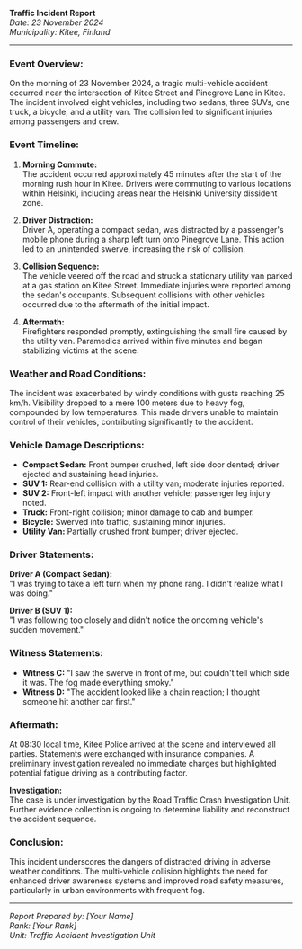 

**Traffic Incident Report**  
*Date: 23 November 2024*  
*Municipality: Kitee, Finland*

---

### Event Overview:

On the morning of 23 November 2024, a tragic multi-vehicle accident occurred near the intersection of Kitee Street and Pinegrove Lane in Kitee. The incident involved eight vehicles, including two sedans, three SUVs, one truck, a bicycle, and a utility van. The collision led to significant injuries among passengers and crew.

### Event Timeline:

1. **Morning Commute:**  
   The accident occurred approximately 45 minutes after the start of the morning rush hour in Kitee. Drivers were commuting to various locations within Helsinki, including areas near the Helsinki University dissident zone.

2. **Driver Distraction:**  
   Driver A, operating a compact sedan, was distracted by a passenger's mobile phone during a sharp left turn onto Pinegrove Lane. This action led to an unintended swerve, increasing the risk of collision.

3. **Collision Sequence:**  
   The vehicle veered off the road and struck a stationary utility van parked at a gas station on Kitee Street. Immediate injuries were reported among the sedan's occupants. Subsequent collisions with other vehicles occurred due to the aftermath of the initial impact.

4. **Aftermath:**  
   Firefighters responded promptly, extinguishing the small fire caused by the utility van. Paramedics arrived within five minutes and began stabilizing victims at the scene.

### Weather and Road Conditions:

The incident was exacerbated by windy conditions with gusts reaching 25 km/h. Visibility dropped to a mere 100 meters due to heavy fog, compounded by low temperatures. This made drivers unable to maintain control of their vehicles, contributing significantly to the accident.

### Vehicle Damage Descriptions:

- **Compact Sedan:** Front bumper crushed, left side door dented; driver ejected and sustaining head injuries.
- **SUV 1:** Rear-end collision with a utility van; moderate injuries reported.
- **SUV 2:** Front-left impact with another vehicle; passenger leg injury noted.
- **Truck:** Front-right collision; minor damage to cab and bumper.
- **Bicycle:** Swerved into traffic, sustaining minor injuries.
- **Utility Van:** Partially crushed front bumper; driver ejected.

### Driver Statements:

**Driver A (Compact Sedan):**  
"I was trying to take a left turn when my phone rang. I didn't realize what I was doing."

**Driver B (SUV 1):**  
"I was following too closely and didn't notice the oncoming vehicle's sudden movement."

### Witness Statements:

- **Witness C:** "I saw the swerve in front of me, but couldn't tell which side it was. The fog made everything smoky."
- **Witness D:** "The accident looked like a chain reaction; I thought someone hit another car first."

### Aftermath:

At 08:30 local time, Kitee Police arrived at the scene and interviewed all parties. Statements were exchanged with insurance companies. A preliminary investigation revealed no immediate charges but highlighted potential fatigue driving as a contributing factor.

**Investigation:**  
The case is under investigation by the Road Traffic Crash Investigation Unit. Further evidence collection is ongoing to determine liability and reconstruct the accident sequence.

### Conclusion:

This incident underscores the dangers of distracted driving in adverse weather conditions. The multi-vehicle collision highlights the need for enhanced driver awareness systems and improved road safety measures, particularly in urban environments with frequent fog.

---  
*Report Prepared by: [Your Name]*  
*Rank: [Your Rank]*  
*Unit: Traffic Accident Investigation Unit*